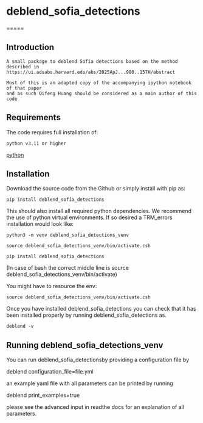 # deblend_sofia_detections

=====

Introduction
------------
    A small package to deblend Sofia detections based on the method described in 
    https://ui.adsabs.harvard.edu/abs/2025ApJ...980..157H/abstract

    Most of this is an adapted copy of the accompanying ipython notebook of that paper 
    and as such Qifeng Huang should be considered as a main author of this code



Requirements
------------
The code requires full installation of:

    python v3.11 or higher
    
[python](https://www.python.org/)


Installation
------------

Download the source code from the Github or simply install with pip as:

  	pip install deblend_sofia_detections

This should also install all required python dependencies.
We recommend the use of python virtual environments. If so desired a TRM_errors installation would look like:

  	python3 -m venv deblend_sofia_detections_venv

  	source deblend_sofia_detections_venv/bin/activate.csh

    pip install deblend_sofia_detections
(In case of bash the correct middle line is source deblend_sofia_detections_venv/bin/activate)

You might have to resource the env:

  	source deblend_sofia_detections_venv/bin/activate.csh

Once you have installed deblend_sofia_detections you can check that it has been installed properly by running deblend_sofia_detections as.

  	deblend -v 


Running deblend_sofia_detections_venv
------------------

You can run deblend_sofia_detectionsby providing a configuration file by 

deblend configuration_file=file.yml

an example yaml file with all parameters can be printed by running

deblend print_examples=true 

please see the advanced input in readthe docs for an explanation of all parameters.